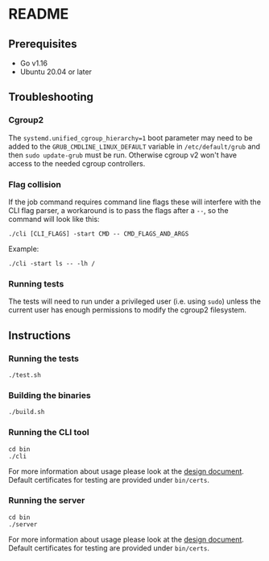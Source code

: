 # README

## Prerequisites

- Go v1.16
- Ubuntu 20.04 or later

## Troubleshooting

### Cgroup2

The `systemd.unified_cgroup_hierarchy=1` boot parameter may need to be added to
the `GRUB_CMDLINE_LINUX_DEFAULT` variable in `/etc/default/grub` and then
`sudo update-grub` must be run. Otherwise cgroup v2 won't have access to the
needed cgroup controllers.


### Flag collision

If the job command requires command line flags these will interfere with the CLI
flag parser, a workaround is to pass the flags after a `--`, so the command will
look like this:

```
./cli [CLI_FLAGS] -start CMD -- CMD_FLAGS_AND_ARGS
```

Example:

```
./cli -start ls -- -lh /
```

### Running tests

The tests will need to run under a privileged user (i.e. using `sudo`) unless
the current user has enough permissions to modify the cgroup2 filesystem.

## Instructions

### Running the tests

```
./test.sh
```

### Building the binaries

```
./build.sh
```

### Running the CLI tool

```
cd bin
./cli
```

For more information about usage please look at the
[design document](https://github.com/andres-teleport/overseer/blob/main/design.md).
Default certificates for testing are provided under `bin/certs`.

### Running the server

```
cd bin
./server
```

For more information about usage please look at the
[design document](https://github.com/andres-teleport/overseer/blob/main/design.md).
Default certificates for testing are provided under `bin/certs`.
